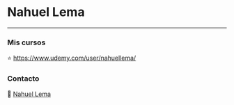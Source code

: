 # Nahuel Lema

---

### Mis cursos

⭐ https://www.udemy.com/user/nahuellema/

### Contacto

👋 [Nahuel Lema](https://www.linkedin.com/in/nahuellema/)
